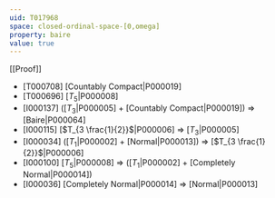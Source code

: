 ```yaml
---
uid: T017968
space: closed-ordinal-space-[0,omega]
property: baire
value: true
---
```

[[Proof]]

* [T000708] [Countably Compact|P000019]
* [T000696] [$T_5$|P000008]
* [I000137] ([$T_3$|P000005] + [Countably Compact|P000019]) => [Baire|P000064]
* [I000115] [$T_{3 \frac{1}{2}}$|P000006] => [$T_3$|P000005]
* [I000034] ([$T_1$|P000002] + [Normal|P000013]) => [$T_{3 \frac{1}{2}}$|P000006]
* [I000100] [$T_5$|P000008] => ([$T_1$|P000002] + [Completely Normal|P000014])
* [I000036] [Completely Normal|P000014] => [Normal|P000013]

